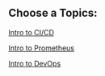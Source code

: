 Choose a Topics:
---------------------

[Intro to CI/CD](CICD/README.md) <br>

[Intro to Prometheus](prometheus/README.md)<br>

[Intro to DevOps](prometheus/README.md)
